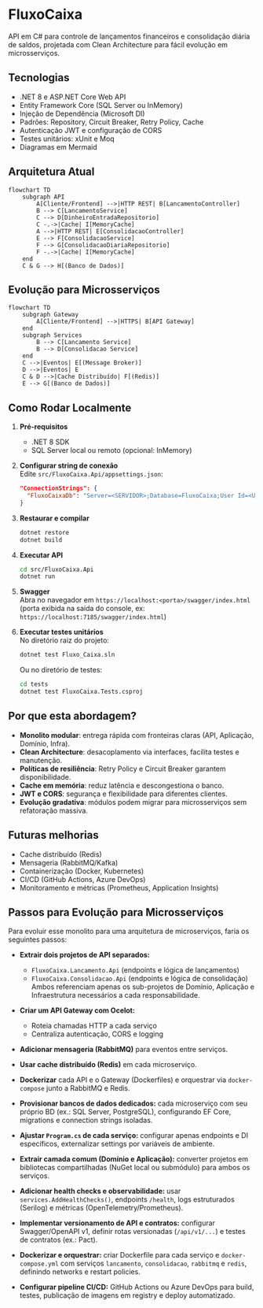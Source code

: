 # FluxoCaixa

API em C# para controle de lançamentos financeiros e consolidação diária de saldos,
projetada com Clean Architecture para fácil evolução em microsserviços.

## Tecnologias

- .NET 8 e ASP.NET Core Web API
- Entity Framework Core (SQL Server ou InMemory)
- Injeção de Dependência (Microsoft DI)
- Padrões: Repository, Circuit Breaker, Retry Policy, Cache
- Autenticação JWT e configuração de CORS
- Testes unitários: xUnit e Moq
- Diagramas em Mermaid

## Arquitetura Atual

```mermaid
flowchart TD
    subgraph API
        A[Cliente/Frontend] -->|HTTP REST| B[LancamentoController]
        B --> C[LancamentoService]
        C --> D[DinheiroEntradaRepositorio]
        C -.->|Cache| I[MemoryCache]
        A -->|HTTP REST| E[ConsolidacaoController]
        E --> F[ConsolidacaoService]
        F --> G[ConsolidacaoDiariaRepositorio]
        F -.->|Cache| I[MemoryCache]
    end
    C & G --> H[(Banco de Dados)]
```

## Evolução para Microsserviços

```mermaid
flowchart TD
    subgraph Gateway
        A[Cliente/Frontend] -->|HTTPS| B[API Gateway]
    end
    subgraph Services
        B --> C[Lancamento Service]
        B --> D[Consolidacao Service]
    end
    C -->|Eventos| E[(Message Broker)]
    D -->|Eventos| E
    C & D -->|Cache Distribuído| F[(Redis)]
    E --> G[(Banco de Dados)]
```

## Como Rodar Localmente

1. **Pré-requisitos**  
   - .NET 8 SDK  
   - SQL Server local ou remoto (opcional: InMemory)

2. **Configurar string de conexão**  
   Edite `src/FluxoCaixa.Api/appsettings.json`:
   ```json
   "ConnectionStrings": {
     "FluxoCaixaDb": "Server=<SERVIDOR>;Database=FluxoCaixa;User Id=<USUARIO>;Password=<SENHA>;TrustServerCertificate=True;"
   }
   ```

3. **Restaurar e compilar**  
   ```bash
   dotnet restore
   dotnet build
   ```

4. **Executar API**  
   ```bash
   cd src/FluxoCaixa.Api
   dotnet run
   ```

5. **Swagger**  
   Abra no navegador em `https://localhost:<porta>/swagger/index.html`  
   (porta exibida na saída do console, ex: `https://localhost:7185/swagger/index.html`)

6. **Executar testes unitários**  
   No diretório raiz do projeto:  
   ```bash
   dotnet test Fluxo_Caixa.sln
   ```
   Ou no diretório de testes:  
   ```bash
   cd tests
   dotnet test FluxoCaixa.Tests.csproj
   ```

## Por que esta abordagem?

- **Monolito modular**: entrega rápida com fronteiras claras (API, Aplicação, Domínio, Infra).  
- **Clean Architecture**: desacoplamento via interfaces, facilita testes e manutenção.  
- **Políticas de resiliência**: Retry Policy e Circuit Breaker garantem disponibilidade.  
- **Cache em memória**: reduz latência e descongestiona o banco.  
- **JWT e CORS**: segurança e flexibilidade para diferentes clientes.  
- **Evolução gradativa**: módulos podem migrar para microsserviços sem refatoração massiva.

## Futuras melhorias

- Cache distribuído (Redis)  
- Mensageria (RabbitMQ/Kafka)  
- Containerização (Docker, Kubernetes)  
- CI/CD (GitHub Actions, Azure DevOps)  
- Monitoramento e métricas (Prometheus, Application Insights)

## Passos para Evolução para Microsserviços
Para evoluir esse monolito para uma arquitetura de microserviços, faria os seguintes passos:

- **Extrair dois projetos de API separados:**
  - `FluxoCaixa.Lancamento.Api` (endpoints e lógica de lançamentos)
  - `FluxoCaixa.Consolidacao.Api` (endpoints e lógica de consolidação)
  Ambos referenciam apenas os sub-projetos de Domínio, Aplicação e Infraestrutura necessários a cada responsabilidade.

- **Criar um API Gateway com Ocelot:**
  - Roteia chamadas HTTP a cada serviço
  - Centraliza autenticação, CORS e logging

- **Adicionar mensageria (RabbitMQ)** para eventos entre serviços.

- **Usar cache distribuído (Redis)** em cada microserviço.

- **Dockerizar** cada API e o Gateway (Dockerfiles) e orquestrar via `docker-compose` junto a RabbitMQ e Redis.

- **Provisionar bancos de dados dedicados:** cada microserviço com seu próprio BD (ex.: SQL Server, PostgreSQL), configurando EF Core, migrations e connection strings isoladas.

- **Ajustar `Program.cs` de cada serviço:** configurar apenas endpoints e DI específicos, externalizar settings por variáveis de ambiente.

- **Extrair camada comum (Domínio e Aplicação):** converter projetos em bibliotecas compartilhadas (NuGet local ou submódulo) para ambos os serviços.

- **Adicionar health checks e observabilidade:** usar `services.AddHealthChecks()`, endpoints `/health`, logs estruturados (Serilog) e métricas (OpenTelemetry/Prometheus).

- **Implementar versionamento de API e contratos:** configurar Swagger/OpenAPI v1, definir rotas versionadas (`/api/v1/...`) e testes de contratos (ex.: Pact).

- **Dockerizar e orquestrar:** criar Dockerfile para cada serviço e `docker-compose.yml` com serviços `lancamento`, `consolidacao`, `rabbitmq` e `redis`, definindo networks e restart policies.

- **Configurar pipeline CI/CD:** GitHub Actions ou Azure DevOps para build, testes, publicação de imagens em registry e deploy automatizado.
